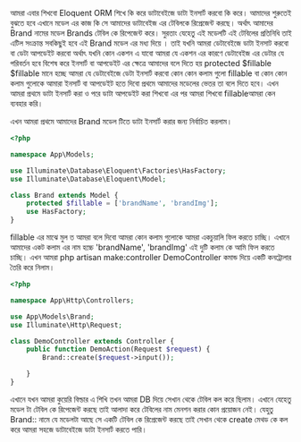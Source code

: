 আমরা এবার শিখবো Eloquent ORM শিখে কি করে ডাটাবেইজে ডাটা ইনসার্ট করবো কি করে। আমাদের শুরুতেই বুঝতে হবে এখানে মডেল এর কাজ কি সে আমাদের ডাটাবেইজ এর টেবিলকে রিপ্রেজেন্ট করছে। অর্থাৎ আমাদের Brand নামের মডেল Brands টেবিল কে রিপেজেন্ট করে। সুরতাং যেহেতু এই মডেলটি এই টেবিলের প্রতিনিধি তাই এটিল সংক্রান্ত সবকিছুই হবে এই Brand মডেল এর মধ্য দিয়ে । তাই যখনি আমরা ডেটাবেইজে ডাটা ইনসাট করবো বা ডেটা আপডেইট করবো অর্থাৎ যখনি কোন একশন এ যাবো আমরা যে একশন এর কারণে ডেটাবেইজ এর ডেটার যে পরিবর্তন হবে বিশেষ করে ইনসার্ট বা আপডেইট এর ক্ষেত্রে আমাদের বলে দিতে হয় protected $fillable $fillable মানে হচ্ছে আমরা যে ডেটাবেইজে ডেটা ইনসার্ট করবো কোন কোন কলাম গুলো fillable বা কোন কোন কলাম গুলোকে আমারা ইনসার্ট বা আপডেইট হতে দিবো প্রথমে আমাদের মডেলের ভেতর তা বলে দিতে হবে। এখন আমরা প্রথমে ডাটা ইনসার্ট করা ও পরে ডাটা আপডেইট করা শিখবো এর পর আমরা শিখবো fillableআমরা কেন ব্যবহার করি।

এখন আমরা প্রথমে আমাদের Brand মডেল টিতে ডাটা ইনসার্ট করার জন্য নির্বাচিত করলাম।

```php
<?php

namespace App\Models;

use Illuminate\Database\Eloquent\Factories\HasFactory;
use Illuminate\Database\Eloquent\Model;

class Brand extends Model {
    protected $fillable = ['brandName', 'brandImg'];
    use HasFactory;
}

```

fillable এর মাঝে মুল ত আমরা বলে দিবো আমরা কোন কলাম গুলোকে আমরা একচুয়ালি ফিল করতে চাচ্ছি। এখানে আমাদের একট কলাম এর নাম হচ্চে 'brandName', 'brandImg' এই দুটি কলাম কে আমি ফিল করতে চাচ্ছি। এখন আমরা php artisan make:controller DemoController কমান্ড দিয়ে একটি কনট্রোলার তৈরি করে নিলাম।

```php
<?php

namespace App\Http\Controllers;

use App\Models\Brand;
use Illuminate\Http\Request;

class DemoController extends Controller {
    public function DemoAction(Request $request) {
        Brand::create($request->input());

    }
}
```

এখানে যখন আমরা কুয়েরি বিল্ডার এ শিখি তখন আমরা DB দিয়ে সেখান থেকে টেবিল কল করে ছিলাম। এখানে যেহেতু মডেল টা টেবিল কে রিপেজেন্ট করছে তাই আলাদা করে টেবিলের নাম মেনশন করার কোন প্রয়োজন নেই। যেহুতু Brand:: নামে যে মডেলটা আছে সে একটি টেবিল কে রিপ্রেজেন্ট করছে তাই সেখান থেকে create মেথড কে কল করে আমরা সহজে ডাটাবেইজে ডাটা ইনসার্ট করতে পারি।
